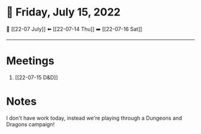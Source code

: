 # 📅  Friday, July 15, 2022
🔀 [[22-07 July]]
⬅️ [[22-07-14 Thu]]
➡️ [[22-07-16 Sat]]

---
# Meetings
1. [[22-07-15 D&D]]

# Notes
I don't have work today, instead we're playing through a Dungeons and Dragons campaign!